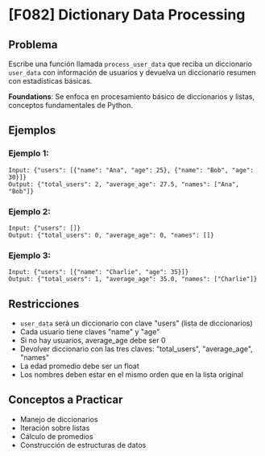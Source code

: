 # [F082] Dictionary Data Processing

## Problema

Escribe una función llamada `process_user_data` que reciba un diccionario `user_data` con información de usuarios y devuelva un diccionario resumen con estadísticas básicas.

**Foundations**: Se enfoca en procesamiento básico de diccionarios y listas, conceptos fundamentales de Python.

## Ejemplos

### Ejemplo 1:
```
Input: {"users": [{"name": "Ana", "age": 25}, {"name": "Bob", "age": 30}]}
Output: {"total_users": 2, "average_age": 27.5, "names": ["Ana", "Bob"]}
```

### Ejemplo 2:
```
Input: {"users": []}
Output: {"total_users": 0, "average_age": 0, "names": []}
```

### Ejemplo 3:
```
Input: {"users": [{"name": "Charlie", "age": 35}]}
Output: {"total_users": 1, "average_age": 35.0, "names": ["Charlie"]}
```

## Restricciones

- `user_data` será un diccionario con clave "users" (lista de diccionarios)
- Cada usuario tiene claves "name" y "age"  
- Si no hay usuarios, average_age debe ser 0
- Devolver diccionario con las tres claves: "total_users", "average_age", "names"
- La edad promedio debe ser un float
- Los nombres deben estar en el mismo orden que en la lista original

## Conceptos a Practicar
- Manejo de diccionarios
- Iteración sobre listas
- Cálculo de promedios
- Construcción de estructuras de datos
